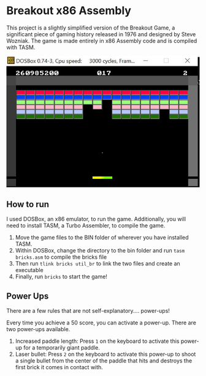 # Breakout x86 Assembly

This project is a slightly simplified version of the Breakout Game, a significant piece of gaming history released in 1976 and designed by Steve Wozniak. The game is made entirely in x86 Assembly code and is compiled with TASM. 

![Example image of game in action](./breakoutImage.JPG "The game in action!")

## How to run

I used DOSBox, an x86 emulator, to run the game. Additionally, you will need to install TASM, a Turbo Assembler, to compile the game. 

1. Move the game files to the BIN folder of wherever you have installed TASM. 
2. Within DOSBox, change the directory to the bin folder and run `tasm bricks.asm` to compile the bricks file
3. Then run `tlink bricks util_br` to link the two files and create an executable
4. Finally, run `bricks` to start the game! 

## Power Ups
There are a few rules that are not self-explanatory.... power-ups! 

Every time you achieve a 50 score, you can activate a power-up. There are two power-ups available. 

1. Increased paddle length: Press `1` on the keyboard to activate this power-up for a temporarily giant paddle. 
2. Laser bullet: Press `2` on the keyboard to activate this power-up to shoot a single bullet from the center of the paddle that hits and destroys the first brick it comes in contact with. 
